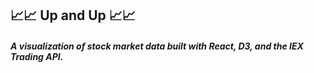 ## 📈📈 Up and Up 📈📈

##### A visualization of stock market data built with React, D3, and the IEX Trading API.
